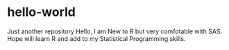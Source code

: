 # hello-world
Just another repository
Hello, I am New to R but very comfotable with SAS. 
Hope will learn R and add to my Statistical Programming skills.
